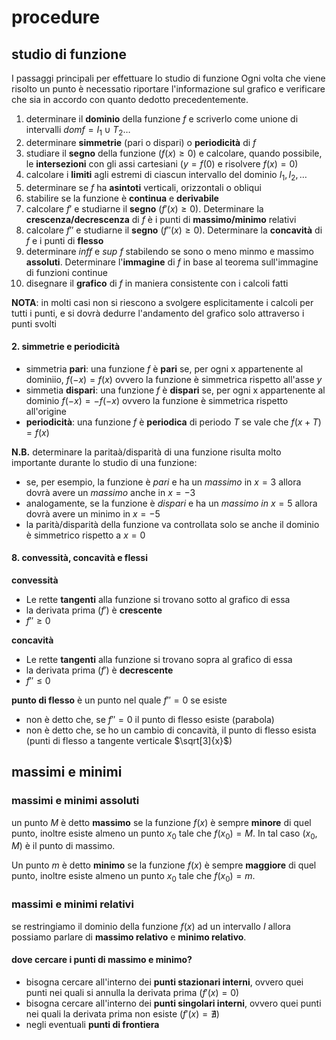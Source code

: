 # procedure
## studio di funzione
I passaggi principali per effettuare lo studio di funzione
Ogni volta che viene risolto un punto è necessatio riportare l'informazione sul grafico e verificare che sia in accordo con quanto dedotto precedentemente.
1. determinare il **dominio** della funzione $f$ e scriverlo come unione di intervalli $domf = I_1 \cup T_2 \dots$
2. determinare **simmetrie** (pari o dispari) o **periodicità** di $f$
3. studiare il **segno** della funzione ($f(x) \ge 0$) e calcolare, quando possibile, le **intersezioni** con gli assi cartesiani ($y = f(0)$ e risolvere $f(x) = 0$)
4. calcolare i **limiti** agli estremi di ciascun intervallo del dominio $I_1, I_2, \dots$
5. determinare se $f$ ha **asintoti** verticali, orizzontali o obliqui
6. stabilire se la funzione è **continua** e **derivabile**
7. calcolare $f'$ e studiarne il **segno** ($f'(x) \ge 0$). Determinare la **crescenza/decrescenza** di $f$ è i punti di **massimo/minimo** relativi
8. calcolare $f''$ e studiarne il **segno** ($f''(x) \ge 0$). Determinare la **concavità** di $f$ e i punti di **flesso**
9. determinare *inf*$f$ e *sup* $f$ stabilendo se sono o meno minmo e massimo **assoluti**. Determinare l'**immagine** di $f$ in base al teorema sull'immagine di funzioni continue
10. disegnare il **grafico** di $f$ in maniera consistente con i calcoli fatti

**NOTA**: in molti casi non si riescono a svolgere esplicitamente i calcoli per tutti i punti, e si dovrà dedurre l'andamento del grafico solo attraverso i punti svolti

#### 2. simmetrie e periodicità
- simmetria **pari**: una funzione $f$ è **pari** se, per ogni x appartenente al dominiio, $f(-x) = f(x)$ ovvero la funzione è simmetrica rispetto all'asse $y$
- simmetia **dispari**: una funzione $f$ è **dispari** se, per ogni x appartenente al dominio  $f(-x) = -f(-x)$ ovvero la funzione è simmetrica rispetto all'origine
- **periodicità**: una funzione $f$ è **periodica** di periodo $T$ se vale che $f(x+T) = f(x)$


**N.B.** determinare la paritaà/disparità di una funzione risulta molto importante durante lo studio di una funzione:
- se, per esempio, la funzione è *pari* e ha un *massimo* in  $x=3$ allora dovrà avere un *massimo* anche in $x=-3$
- analogamente, se la funzione è *dispari* e ha un *massimo in* $x=5$ allora dovrà avere un minimo in $x=-5$
- la parità/disparità della funzione va controllata solo se anche il dominio è simmetrico rispetto a $x=0$
#### 8. convessità, concavità e flessi

**convessità**
- Le rette **tangenti** alla funzione si trovano sotto al grafico di essa
- la derivata prima ($f'$) è **crescente**
- $f'' \ge 0$

**concavità**
- Le rette **tangenti** alla funzione si trovano sopra al grafico di essa
- la derivata prima ($f'$) è **decrescente**
- $f'' \le 0$

**punto di flesso**
è un punto nel quale $f'' = 0$ se esiste
- non è detto che, se $f'' = 0$ il punto di flesso esiste (parabola)
- non è detto che, se ho un cambio di concavità, il punto di flesso esista (punti di flesso a tangente verticale $\sqrt[3]{x}$)

## massimi e minimi
### massimi e minimi assoluti
un punto $M$ è detto **massimo** se la funzione $f(x)$ è sempre **minore** di quel punto, inoltre esiste almeno un punto $x_0$ tale che $f(x_0) = M$.
In tal caso $(x_0, M)$ è il punto di massimo.

Un punto $m$ è detto **minimo** se la funzione $f(x)$ è sempre **maggiore** di quel punto, inoltre esiste almeno un punto $x_0$ tale che $f(x_0) = m$.

### massimi e minimi relativi
se restringiamo il dominio della funzione $f(x)$ ad un intervallo $I$ allora possiamo parlare di **massimo relativo** e **minimo relativo**.

#### dove cercare i punti di massimo e minimo?
- bisogna cercare all'interno dei **punti stazionari interni**, ovvero quei punti nei quali si annulla la derivata prima ($f'(x) = 0$)
- bisogna cercare all'interno dei **punti singolari interni**, ovvero quei punti nei quali la derivata prima non esiste ($f'(x) = \nexists$)
- negli eventuali **punti di frontiera**
